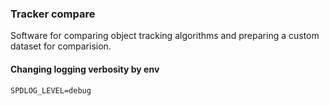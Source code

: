### Tracker compare

Software for comparing object tracking algorithms and preparing a custom dataset for comparision.

#### Changing logging verbosity by env
`SPDLOG_LEVEL=debug`